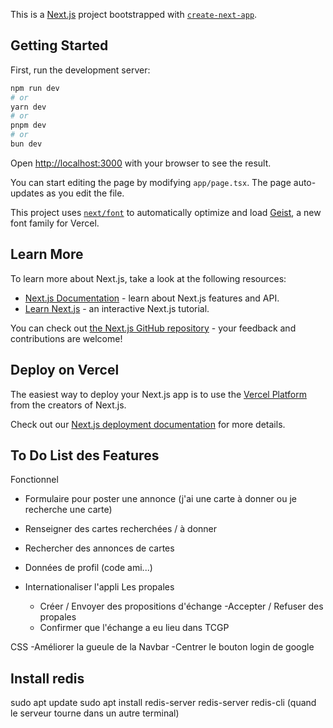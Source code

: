 This is a [Next.js](https://nextjs.org) project bootstrapped with [`create-next-app`](https://nextjs.org/docs/app/api-reference/cli/create-next-app).

## Getting Started

First, run the development server:

```bash
npm run dev
# or
yarn dev
# or
pnpm dev
# or
bun dev
```

Open [http://localhost:3000](http://localhost:3000) with your browser to see the result.

You can start editing the page by modifying `app/page.tsx`. The page auto-updates as you edit the file.

This project uses [`next/font`](https://nextjs.org/docs/app/building-your-application/optimizing/fonts) to automatically optimize and load [Geist](https://vercel.com/font), a new font family for Vercel.

## Learn More

To learn more about Next.js, take a look at the following resources:

- [Next.js Documentation](https://nextjs.org/docs) - learn about Next.js features and API.
- [Learn Next.js](https://nextjs.org/learn) - an interactive Next.js tutorial.

You can check out [the Next.js GitHub repository](https://github.com/vercel/next.js) - your feedback and contributions are welcome!

## Deploy on Vercel

The easiest way to deploy your Next.js app is to use the [Vercel Platform](https://vercel.com/new?utm_medium=default-template&filter=next.js&utm_source=create-next-app&utm_campaign=create-next-app-readme) from the creators of Next.js.

Check out our [Next.js deployment documentation](https://nextjs.org/docs/app/building-your-application/deploying) for more details.

## To Do List des Features 

Fonctionnel
- Formulaire pour poster une annonce (j'ai une carte à donner ou je recherche une carte)

- Renseigner des cartes recherchées / à donner 
- Rechercher des annonces de cartes 
- Données de profil (code ami...)
- Internationaliser l'appli 
    Les propales
    - Créer / Envoyer des propositions d'échange
    -Accepter / Refuser des propales
    - Confirmer que l'échange a eu lieu dans TCGP

CSS
-Améliorer la gueule de la Navbar
-Centrer le bouton login de google 

## Install redis

sudo apt update 
sudo apt install redis-server
redis-server
redis-cli (quand le serveur tourne dans un autre terminal) 